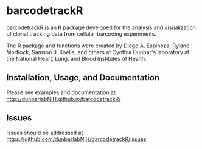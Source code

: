 # barcodetrackR

[barcodetrackR](http://github.com/diegoalexespi/barcodetrackR) is an R package developed for the analysis and visualization of clonal tracking data from cellular barcoding experiments.

The R package and functions were created by Diego A. Espinoza, Ryland Mortlock, Samson J. Koelle, and others at Cynthia Dunbar's laboratory at the National Heart, Lung, and Blood Institutes of Health. 

## Installation, Usage, and Documentation

Please see examples and documentation at: http://dunbarlabNIH.github.io/barcodetrackR/

## Issues

Issues should be addressed at https://github.com/dunbarlabNIH/barcodetrackR/issues

